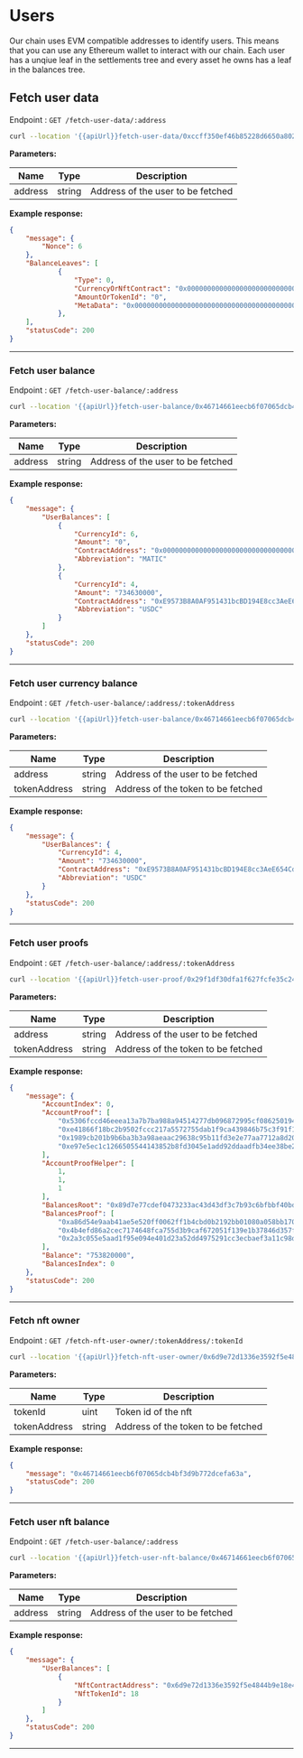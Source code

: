 # Users

Our chain uses EVM compatible addresses to identify users. This means that you can use any Ethereum wallet to interact with our chain.  Each user has a unqiue leaf in the settlements tree and every asset he owns has a leaf in the balances tree.

## Fetch user data

Endpoint : `GET /fetch-user-data/:address`

```sh
curl --location '{{apiUrl}}fetch-user-data/0xccff350ef46b85228d6650a802107e58bf6a32ab'
```

**Parameters:**

| Name          | Type        | Description                                 |
|---------------|-------------|---------------------------------------------|
| address         | string      | Address of the user to be fetched  |

**Example response:**

```json
{
    "message": {
        "Nonce": 6
    },
    "BalanceLeaves": [
            {
                "Type": 0,
                "CurrencyOrNftContract": "0x0000000000000000000000000000000000000000",
                "AmountOrTokenId": "0",
                "MetaData": "0x0000000000000000000000000000000000000000"
            },
    ],
    "statusCode": 200
}
```

-------------------------------------------------------------------------------------------------------

### Fetch user balance

Endpoint : `GET /fetch-user-balance/:address`

```sh
curl --location '{{apiUrl}}fetch-user-balance/0x46714661eecb6f07065dcb4bf3d9b772dcefa63a'
```

**Parameters:**

| Name          | Type        | Description                                 |
|---------------|-------------|---------------------------------------------|
| address          | string      | Address of the user to be fetched |

**Example response:**

```json
{
    "message": {
        "UserBalances": [
            {
                "CurrencyId": 6,
                "Amount": "0",
                "ContractAddress": "0x0000000000000000000000000000000000000000",
                "Abbreviation": "MATIC"
            },
            {
                "CurrencyId": 4,
                "Amount": "734630000",
                "ContractAddress": "0xE9573B8A0AF951431bcBD194E8cc3AeE654Cd723",
                "Abbreviation": "USDC"
            }
        ]
    },
    "statusCode": 200
}
```

-------------------------------------------------------------------------------------------------------

### Fetch user currency balance

Endpoint : `GET /fetch-user-balance/:address/:tokenAddress`

```sh
curl --location '{{apiUrl}}fetch-user-balance/0x46714661eecb6f07065dcb4bf3d9b772dcefa63a/0xEe146Fac7b2fce5FdBE31C36d89cF92f6b006F80'
```

**Parameters:**

| Name          | Type        | Description                                 |
|---------------|-------------|---------------------------------------------|
| address          | string      | Address of the user to be fetched |
| tokenAddress          | string      | Address of the token to be fetched |

**Example response:**

```json
{
    "message": {
        "UserBalances": {
            "CurrencyId": 4,
            "Amount": "734630000",
            "ContractAddress": "0xE9573B8A0AF951431bcBD194E8cc3AeE654Cd723",
            "Abbreviation": "USDC"
        }
    },
    "statusCode": 200
}
```

-------------------------------------------------------------------------------------------------------

### Fetch user proofs

Endpoint : `GET /fetch-user-balance/:address/:tokenAddress`

```sh
curl --location '{{apiUrl}}fetch-user-proof/0x29f1df30dfa1f627fcfe35c24597d202cf72238f/0xEe146Fac7b2fce5FdBE31C36d89cF92f6b006F80'
```

**Parameters:**

| Name          | Type        | Description                                 |
|---------------|-------------|---------------------------------------------|
| address          | string      | Address of the user to be fetched |
| tokenAddress          | string      | Address of the token to be fetched |

**Example response:**

```json
{
    "message": {
        "AccountIndex": 0,
        "AccountProof": [
            "0x5306fccd46eeea13a7b7ba988a94514277db096872995cf086250194e5d8367a",
            "0xe41866f18bc2b9502fccc217a5572755dab1f9ca439846b75c3f91f15dd9c28b",
            "0x1989cb201b9b6ba3b3a98aeaac29638c95b11fd3e2e77aa7712a8d2095bef2a4",
            "0xe97e5ec1c1266505544143852b8fd3045e1add92ddaadfb34ee38be20f2c2e7e"
        ],
        "AccountProofHelper": [
            1,
            1,
            1
        ],
        "BalancesRoot": "0x89d7e77cdef0473233ac43d43df3c7b93c6bfbbf40bdd9c007ed747383946d99",
        "BalancesProof": [
            "0xa86d54e9aab41ae5e520ff0062ff1b4cbd0b2192bb01080a058bb170d84e6457",
            "0x4b4efd86a2cec7174648fca755d3b9caf672051f139e1b37846d357f29e0d889",
            "0x2a3c055e5aad1f95e094e401d23a52dd4975291cc3ecbaef3a11c98dfdef94b8"
        ],
        "Balance": "753820000",
        "BalancesIndex": 0
    },
    "statusCode": 200
}
```

-------------------------------------------------------------------------------------------------------

### Fetch nft owner

Endpoint : `GET /fetch-nft-user-owner/:tokenAddress/:tokenId`

```sh
curl --location '{{apiUrl}}fetch-nft-user-owner/0x6d9e72d1336e3592f5e4844b9e18e484fc4cf344/18'
```

**Parameters:**

| Name          | Type        | Description                                 |
|---------------|-------------|---------------------------------------------|
| tokenId          | uint      | Token id of the nft |
| tokenAddress          | string      | Address of the token to be fetched |

**Example response:**

```json
{
    "message": "0x46714661eecb6f07065dcb4bf3d9b772dcefa63a",
    "statusCode": 200
}
```

-------------------------------------------------------------------------------------------------------

### Fetch user nft balance

Endpoint : `GET /fetch-user-balance/:address`

```sh
curl --location '{{apiUrl}}fetch-user-nft-balance/0x46714661eecb6f07065dcb4bf3d9b772dcefa63a'
```

**Parameters:**

| Name          | Type        | Description                                 |
|---------------|-------------|---------------------------------------------|
| address          | string      | Address of the user to be fetched |

**Example response:**

```json
{
    "message": {
        "UserBalances": [
            {
                "NftContractAddress": "0x6d9e72d1336e3592f5e4844b9e18e484fc4cf344",
                "NftTokenId": 18
            }
        ]
    },
    "statusCode": 200
}
```

-------------------------------------------------------------------------------------------------------
